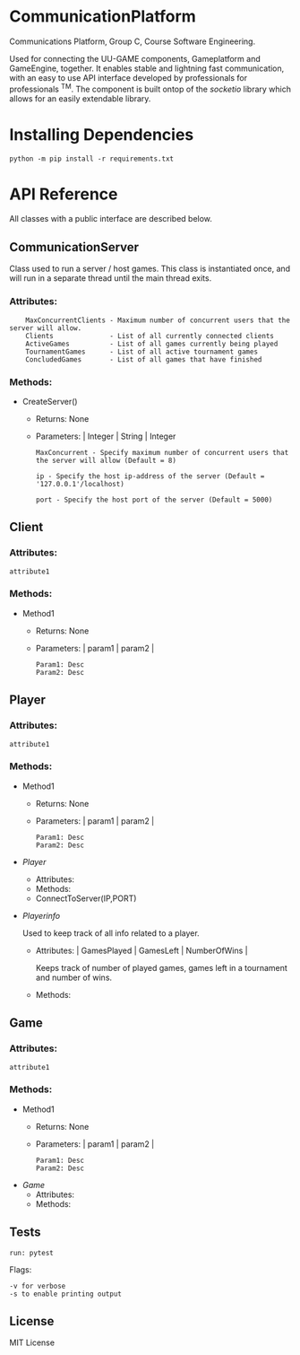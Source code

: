 # CommunicationPlatform
Communications Platform, Group C, Course Software Engineering. 

Used for connecting the UU-GAME components, Gameplatform and GameEngine, together. It enables stable and lightning fast communication, with an easy to use API interface developed by professionals for professionals <sup>TM</sup>. The component is built ontop of the _socketio_ library which allows for an easily extendable library.  

# Installing Dependencies
    python -m pip install -r requirements.txt

# API Reference
All classes with a public interface are described below. 
## CommunicationServer
Class used to run a server / host games. This class is instantiated once, and will run in a separate thread until the main thread exits. 
  ### Attributes:
        MaxConcurrentClients - Maximum number of concurrent users that the server will allow. 
        Clients              - List of all currently connected clients
        ActiveGames          - List of all games currently being played
        TournamentGames      - List of all active tournament games
        ConcludedGames       - List of all games that have finished
  ### Methods:   
  
* CreateServer()
  - Returns: None
  - Parameters: | Integer | String | Integer
 
        MaxConcurrent - Specify maximum number of concurrent users that the server will allow (Default = 8)

        ip - Specify the host ip-address of the server (Default = '127.0.0.1'/localhost)

        port - Specify the host port of the server (Default = 5000)
  
  
## Client
  ### Attributes:
    attribute1
  ### Methods: 
* Method1
  - Returns: None
  - Parameters: | param1 | param2 |
  
        Param1: Desc
        Param2: Desc

## Player
  ### Attributes:
    attribute1
  ### Methods: 
* Method1
  - Returns: None
  - Parameters: | param1 | param2 |
  
        Param1: Desc
        Param2: Desc

* _Player_
  - Attributes:
  - Methods: 
  * ConnectToServer(IP,PORT)
* _Playerinfo_
  
  Used to keep track of all info related to a player. 
  - Attributes: |
      GamesPlayed |
      GamesLeft |
      NumberOfWins |
      
      Keeps track of number of played games, games left in a tournament and number of wins. 
  - Methods: 

## Game
  ### Attributes:
    attribute1
  ### Methods: 
* Method1
  - Returns: None
  - Parameters: | param1 | param2 |
  
        Param1: Desc
        Param2: Desc

* _Game_
  - Attributes:
  - Methods: 

## Tests
    run: pytest
Flags:

    -v for verbose
    -s to enable printing output
  
## License
MIT License
